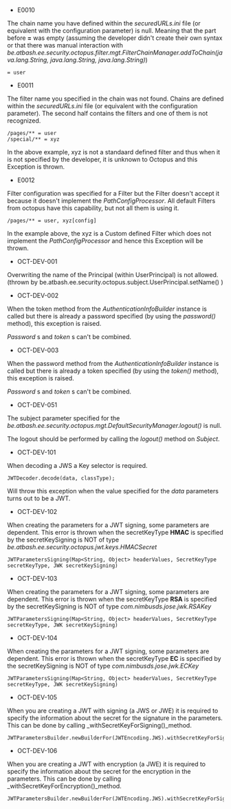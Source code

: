 * E0010

The chain name you have defined within the _securedURLs.ini_ file (or equivalent with the configuration parameter) is null. Meaning that the part before **=** was empty (assuming the developer didn't create their own syntax or that there was manual interaction with _be.atbash.ee.security.octopus.filter.mgt.FilterChainManager.addToChain(java.lang.String, java.lang.String, java.lang.String)_)

```
= user
```

* E0011

The filter name you specified in the chain was not found. Chains are defined within the _securedURLs.ini_ file (or equivalent with the configuration parameter). The second half contains the filters and one of them is not recognized.

```
/pages/** = user
/special/** = xyz
```

In the above example, xyz is not a standaard defined filter and thus when it is not specified by the developer, it is unknown to Octopus and this Exception is thrown.

* E0012

Filter configuration was specified for a Filter but the Filter doesn't accept it because it doesn't implement the _PathConfigProcessor_. All default Filters from octopus have this capability, but not all them is using it.

```
/pages/** = user, xyz[config]

```

In the example above, the xyz is a Custom defined Filter which does not implement the _PathConfigProcessor_ and hence this Exception will be thrown.



* OCT-DEV-001

Overwriting the name of the Principal (within UserPrincipal) is not allowed. (thrown by be.atbash.ee.security.octopus.subject.UserPrincipal.setName() )

* OCT-DEV-002

When the token method from the _AuthenticationInfoBuilder_ instance is called but there is already a password specified (by using the _password()_ method), this exception is raised.

_Password_ s and _token_ s can't be combined.


* OCT-DEV-003

When the password method from the _AuthenticationInfoBuilder_ instance is called but there is already a token specified (by using the _token()_ method), this exception is raised.

_Password_ s and _token_ s can't be combined.

* OCT-DEV-051

The subject parameter specified for the _be.atbash.ee.security.octopus.mgt.DefaultSecurityManager.logout()_ is null.

The logout should be performed by calling the _logout()_ method on _Subject_.

* OCT-DEV-101

When decoding a JWS a Key selector is required.

```
JWTDecoder.decode(data, classType);
```

Will throw this exception when the value specified for the _data_ parameters turns out to be a JWT.

* OCT-DEV-102

When creating the parameters for a JWT signing, some parameters are dependent. This error is thrown when the secretKeyType **HMAC** is specified by the secretKeySigning is NOT of type _be.atbash.ee.security.octopus.jwt.keys.HMACSecret_

 
```
JWTParametersSigning(Map<String, Object> headerValues, SecretKeyType secretKeyType, JWK secretKeySigning)
```

* OCT-DEV-103

When creating the parameters for a JWT signing, some parameters are dependent. This error is thrown when the secretKeyType **RSA** is specified by the secretKeySigning is NOT of type _com.nimbusds.jose.jwk.RSAKey_

 
```
JWTParametersSigning(Map<String, Object> headerValues, SecretKeyType secretKeyType, JWK secretKeySigning)
```

* OCT-DEV-104

When creating the parameters for a JWT signing, some parameters are dependent. This error is thrown when the secretKeyType **EC** is specified by the secretKeySigning is NOT of type _com.nimbusds.jose.jwk.ECKey_

 
```
JWTParametersSigning(Map<String, Object> headerValues, SecretKeyType secretKeyType, JWK secretKeySigning)
```

* OCT-DEV-105

When you are creating a JWT with signing (a JWS or JWE) it is required to specify the information about the secret for the signature in the parameters. This can be done by calling _withSecretKeyForSigning()_method.

```
JWTParametersBuilder.newBuilderFor(JWTEncoding.JWS).withSecretKeyForSigning().build();
```

* OCT-DEV-106

When you are creating a JWT with encryption (a JWE) it is required to specify the information about the secret for the encryption in the parameters. This can be done by calling _withSecretKeyForEncryption()_method.

```
JWTParametersBuilder.newBuilderFor(JWTEncoding.JWS).withSecretKeyForSigning().withSecretKeyForEncryption().build();
```
